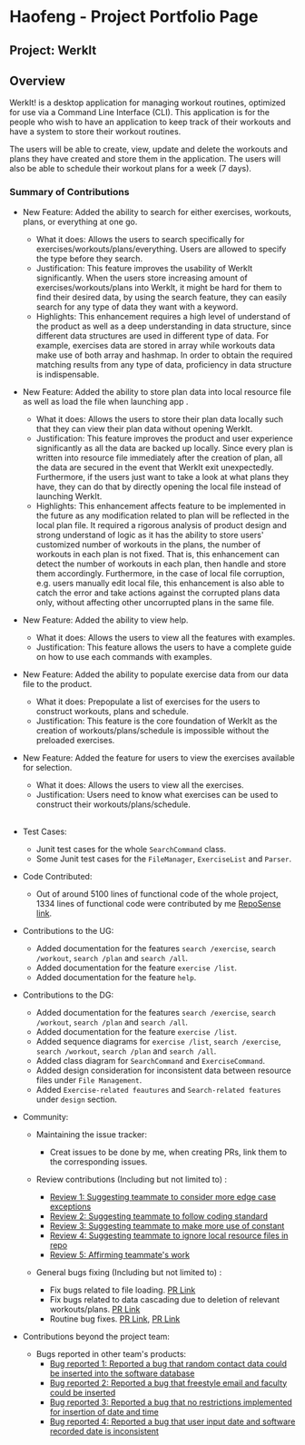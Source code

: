 # Haofeng - Project Portfolio Page

## Project: WerkIt
## Overview
WerkIt! is a desktop application for managing workout routines, optimized for use via a Command Line Interface (CLI). 
This application is for the people who wish to have an application to keep track of their workouts and have a system
to store their workout routines.

The users will be able to create, view, update and delete the workouts and plans they have created and store them in
the application. The users will also be able to schedule their workout plans for a week (7 days).

### Summary of Contributions

* New Feature: Added the ability to search for either exercises, workouts, plans, or everything at one go.
    * What it does: Allows the users to search specifically for exercises/workouts/plans/everything. Users are allowed 
to specify the type before they search.
    * Justification: This feature improves the usability of WerkIt significantly. When the users store increasing amount
of exercises/workouts/plans into WerkIt, it might be hard for them to find their desired data, by using the search
feature, they can easily search for any type of data they want with a keyword.
    * Highlights: This enhancement requires a high level of understand of the product as well as a deep understanding
in data structure, since different data structures are used in different type of data. For example, exercises
data are stored in array while workouts data make use of both array and hashmap. In order to obtain the required 
matching results from any type of data, proficiency in data structure is indispensable.

* New Feature: Added the ability to store plan data into local resource file as well as load the file when launching app 
.
  * What it does: Allows the users to store their plan data locally such that they can view their plan data without
opening WerkIt.
  * Justification: This feature improves the product and user experience significantly as all the data are backed up
locally. Since every plan is written into resource file immediately after the creation of plan, all the data are secured
in the event that WerkIt exit unexpectedly. Furthermore, if the users just want to take a look at what plans they have,
they can do that by directly opening the local file instead of launching WerkIt.
  * Highlights: This enhancement affects feature to be implemented in the future as any modification related to plan 
will be reflected in the local plan file. It required a rigorous analysis of product design and strong understand of
logic as it has the ability to store users' customized number of workouts in the plans, the number of workouts in each
plan is not fixed. That is, this enhancement can detect the number of workouts in each plan, then handle and store them
accordingly. Furthermore, in the case of local file corruption, e.g. users manually edit local file, this enhancement is
also able to catch the error and take actions against the corrupted plans data only, without affecting other uncorrupted
plans in the same file.
* New Feature: Added the ability to view help.
  * What it does: Allows the users to view all the features with examples.
  * Justification: This feature allows the users to have a complete guide on how to use each commands with examples.
* New Feature: Added the ability to populate exercise data from our data file to the product.
  * What it does: Prepopulate a list of exercises for the users to construct workouts, plans and schedule.
  * Justification: This feature is the core foundation of WerkIt as the creation of workouts/plans/schedule is
impossible without the preloaded exercises.
* New Feature: Added the feature for users to view the exercises available for selection.
  * What it does: Allows the users to view all the exercises.
  * Justification: Users need to know what exercises can be used to construct their workouts/plans/schedule.
  <br>
* Test Cases:
  * Junit test cases for the whole `SearchCommand` class.
  * Some Junit test cases for the `FileManager`, `ExerciseList` and `Parser`.


* Code Contributed:
    * Out of around 5100 lines of functional code of the whole project, 1334 lines of functional code were contributed by
  me
  [RepoSense link](https://nus-cs2113-ay2122s2.github.io/tp-dashboard/?search=a1021492980&breakdown=true&sort=groupTitle&sortWithin=title&since=2022-02-18&timeframe=commit&mergegroup=&groupSelect=groupByRepos&checkedFileTypes=docs~functional-code~test-code~other).


* Contributions to the UG:
  * Added documentation for the features `search /exercise`, `search /workout`, `search /plan` and `search /all`.
  * Added documentation for the feature `exercise /list`.
  * Added documentation for the feature `help`.


* Contributions to the DG:
  * Added documentation for the features `search /exercise`, `search /workout`, `search /plan` and `search /all`.
  * Added documentation for the feature `exercise /list`.
  * Added sequence diagrams for `exercise /list`, `search /exercise`, `search /workout`, `search /plan` and `search /all`.
  * Added class diagram for `SearchCommand` and `ExerciseCommand`.
  * Added design consideration for inconsistent data between resource files under  `File Management`.
  * Added `Exercise-related feautures` and `Search-related features` under `design` section.


* Community:
  * Maintaining the issue tracker:
    * Creat issues to be done by me, when creating PRs, link them to the corresponding issues.
    
  * Review contributions (Including but not limited to) : 
    * [Review 1: Suggesting teammate to consider more edge case exceptions](https://github.com/AY2122S2-CS2113T-T09-2/tp/pull/17#discussion_r820104333)
    * [Review 2: Suggesting teammate to follow coding standard](https://github.com/AY2122S2-CS2113T-T09-2/tp/pull/22#discussion_r822512048)
    * [Review 3: Suggesting teammate to make more use of constant](https://github.com/AY2122S2-CS2113T-T09-2/tp/pull/105#discussion_r831350578)
    * [Review 4: Suggesting teammate to ignore local resource files in repo](https://github.com/AY2122S2-CS2113T-T09-2/tp/pull/105#discussion_r831344059)
    * [Review 5: Affirming teammate's work](https://github.com/AY2122S2-CS2113T-T09-2/tp/pull/118#discussion_r833036351)
  * General bugs fixing (Including but not limited to) :
    * Fix bugs related to file loading. [PR Link](https://github.com/AY2122S2-CS2113T-T09-2/tp/pull/218#issue-1190273926)
    * Fix bugs related to data cascading due to deletion of relevant workouts/plans. [PR Link](https://github.com/AY2122S2-CS2113T-T09-2/tp/pull/218#issue-1190273926)
    * Routine bug fixes. [PR Link](https://github.com/AY2122S2-CS2113T-T09-2/tp/pull/216#issue-1190069253), [PR Link](https://github.com/AY2122S2-CS2113T-T09-2/tp/pull/73#issue-1170675218)


* Contributions beyond the project team:
  * Bugs reported in other team's products:
    * [Bug reported 1: Reported a bug that random contact data could be inserted into the software database](https://github.com/a1021492980/ped/issues/4#issue-1189515964)
    * [Bug reported 2: Reported a bug that freestyle email and faculty could be inserted](https://github.com/a1021492980/ped/issues/3#issue-1189500495)
    * [Bug reported 3: Reported a bug that no restrictions implemented for insertion of date and time](https://github.com/a1021492980/ped/issues/2#issue-1189492498)
    * [Bug reported 4: Reported a bug that user input date and software recorded date is inconsistent](https://github.com/a1021492980/ped/issues/1#issue-1189476366)
  